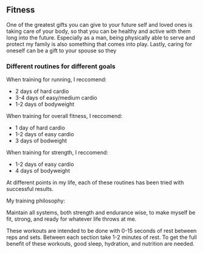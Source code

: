 ## Fitness

One of the greatest gifts you can give to your future self and loved ones is taking care of your body, so that you can be healthy and active with them long into the future.
Especially as a man, being physically able to serve and protect my family is also something that comes into play.
Lastly, caring for oneself can be a gift to your spouse so they 

### Different routines for different goals 
When training for running, I reccomend:
- 2 days of hard cardio
- 3-4 days of easy/medium cardio
- 1-2 days of bodyweight

When training for overall fitness, I reccomend:
- 1 day of hard cardio
- 1-2 days of easy cardio
- 3 days of bodweight

When training for strength, I reccomend:
- 1-2 days of easy cardio
- 4 days of bodyweight

At different points in my life, each of these routines has been tried with successful results.

My training philosophy:

Maintain all systems, both strength and endurance wise, to make myself be fit, strong, and ready for whatever life throws at me. 


These workouts are intended to be done with 0-15 seconds of rest between reps and
            sets. Between each section take 1-2 minutes of rest. To get the full benefit of these workouts, good sleep,
            hydration, and nutrition are needed.